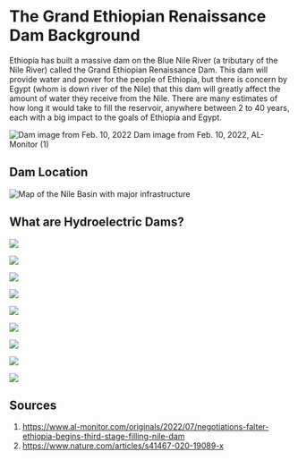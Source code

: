 # The Grand Ethiopian Renaissance Dam Background

Ethiopia has built a massive dam on the Blue Nile River (a tributary of the Nile River) called the Grand Ethiopian Renaissance Dam. This dam will provide water and power for the people of Ethiopia, but there is concern by Egypt (whom is down river of the Nile) that this dam will greatly affect the amount of water they receive from the Nile. There are many estimates of how long it would take to fill the reservoir, anywhere between 2 to 40 years, each with a big impact to the goals of Ethiopia and Egypt.

![Dam image from Feb. 10, 2022](images/Functioning-Dam-AL-Monitor.jpg)
Dam image from Feb. 10, 2022, AL-Monitor (1)

## Dam Location

![Map of the Nile Basin with major infrastructure](Artist-Map-Of-Northwest-Africa-Nature.png)

## What are Hydroelectric Dams?


![](images/Artist-Rendition-of-Dam-with-Text.png)



![](images/Chart-representing-dam.png)

![](images/Artist-Rendition-of-Dam.png)



![](images/Nile-River-Water-Flows.png)

![](images/Nile-river-elevations.png)

![](images/Location-of-GERD-in-Ethiopia.png)

![](images/Location-of-GERD-in-North-East-Africa.png)


![](images/How-Hydro-Dams-Work-Illustration.png)

![](images/Drawing-of-Dam.png)




## Sources
1. https://www.al-monitor.com/originals/2022/07/negotiations-falter-ethiopia-begins-third-stage-filling-nile-dam
2. https://www.nature.com/articles/s41467-020-19089-x